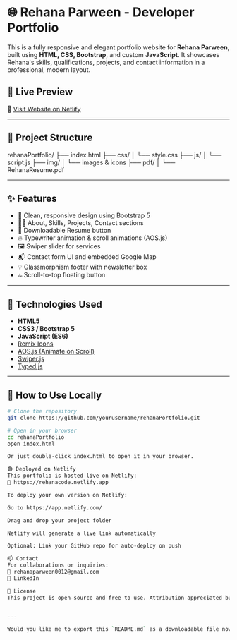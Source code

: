 # 🌐 Rehana Parween - Developer Portfolio

This is a fully responsive and elegant portfolio website for **Rehana Parween**, built using **HTML, CSS, Bootstrap**, and custom **JavaScript**. It showcases Rehana's skills, qualifications, projects, and contact information in a professional, modern layout.

## 📌 Live Preview

🔗 [Visit Website on Netlify](https://rehanacode.netlify.app)

---

## 📁 Project Structure


rehanaPortfolio/
├── index.html
├── css/
│ └── style.css
├── js/
│ └── script.js
├── img/
│ └── images & icons
├── pdf/
│ └── RehanaResume.pdf



---

## ✨ Features

- 💼 Clean, responsive design using Bootstrap 5
- 🧑‍💻 About, Skills, Projects, Contact sections
- 📄 Downloadable Resume button
- 🔥 Typewriter animation & scroll animations (AOS.js)
- 🖼️ Swiper slider for services
- 📬 Contact form UI and embedded Google Map
- 💡 Glassmorphism footer with newsletter box
- 🔝 Scroll-to-top floating button

---

## 🚀 Technologies Used

- **HTML5**
- **CSS3 / Bootstrap 5**
- **JavaScript (ES6)**
- [Remix Icons](https://remixicon.com/)
- [AOS.js (Animate on Scroll)](https://michalsnik.github.io/aos/)
- [Swiper.js](https://swiperjs.com/)
- [Typed.js](https://github.com/mattboldt/typed.js)

---

## 🔧 How to Use Locally

```bash
# Clone the repository
git clone https://github.com/yourusername/rehanaPortfolio.git

# Open in your browser
cd rehanaPortfolio
open index.html

Or just double-click index.html to open it in your browser.

🟢 Deployed on Netlify
This portfolio is hosted live on Netlify:
🔗 https://rehanacode.netlify.app

To deploy your own version on Netlify:

Go to https://app.netlify.com/

Drag and drop your project folder

Netlify will generate a live link automatically

Optional: Link your GitHub repo for auto-deploy on push

📫 Contact
For collaborations or inquiries:
📧 rehanaparween0012@gmail.com
🔗 LinkedIn

📄 License
This project is open-source and free to use. Attribution appreciated but not required


---

Would you like me to export this `README.md` as a downloadable file now?
